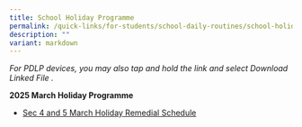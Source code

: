 ```yaml
---
title: School Holiday Programme
permalink: /quick-links/for-students/school-daily-routines/school-holiday-programme/
description: ""
variant: markdown
---
```

_For PDLP devices, you may also tap and hold the link and select Download Linked File ._  

**2025 March Holiday Programme**
    
*   [Sec 4 and 5 March Holiday Remedial Schedule](/files/2025_Mar_Hol_Remedial_Schedule__For_Sec_4__5_only_.pdf)